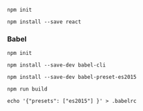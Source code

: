 `npm init`

`npm install --save react`

### Babel

`npm init`

`npm install --save-dev babel-cli`

`npm install --save-dev babel-preset-es2015`

`npm run build`

`echo '{"presets": ["es2015"] }' > .babelrc`